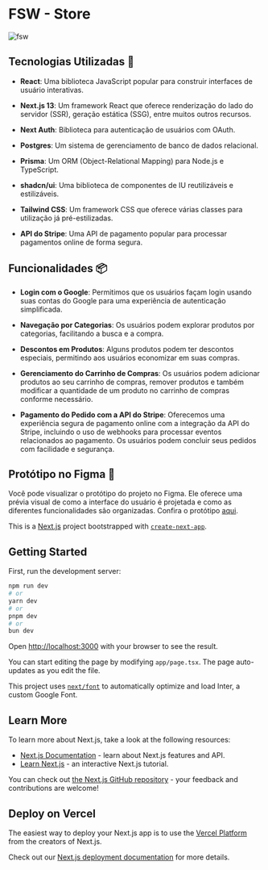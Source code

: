 # FSW - Store





![fsw](https://github.com/Gisellebm/fsw-store/assets/55713609/e1188a8e-7258-4cc3-83cc-1c8fa2018c24)


## Tecnologias Utilizadas 🚀

- **React**: Uma biblioteca JavaScript popular para construir interfaces de usuário interativas.

- **Next.js 13**: Um framework React que oferece renderização do lado do servidor (SSR), geração estática (SSG), entre muitos outros recursos.

- **Next Auth**: Biblioteca para autenticação de usuários com OAuth.

- **Postgres**: Um sistema de gerenciamento de banco de dados relacional.

- **Prisma**: Um ORM (Object-Relational Mapping) para Node.js e TypeScript.

- **shadcn/ui**: Uma biblioteca de componentes de IU reutilizáveis e estilizáveis.

- **Tailwind CSS**: Um framework CSS que oferece várias classes para utilização já pré-estilizadas.

- **API do Stripe**: Uma API de pagamento popular para processar pagamentos online de forma segura.

## Funcionalidades 📦

- **Login com o Google**: Permitimos que os usuários façam login usando suas contas do Google para uma experiência de autenticação simplificada.

- **Navegação por Categorias**: Os usuários podem explorar produtos por categorias, facilitando a busca e a compra.

- **Descontos em Produtos**: Alguns produtos podem ter descontos especiais, permitindo aos usuários economizar em suas compras.

- **Gerenciamento do Carrinho de Compras**: Os usuários podem adicionar produtos ao seu carrinho de compras, remover produtos e também modificar a quantidade de um produto no carrinho de compras conforme necessário.

- **Pagamento do Pedido com a API do Stripe**: Oferecemos uma experiência segura de pagamento online com a integração da API do Stripe, incluindo o uso de webhooks para processar eventos relacionados ao pagamento. Os usuários podem concluir seus pedidos com facilidade e segurança.

## Protótipo no Figma 🎨

Você pode visualizar o protótipo do projeto no Figma. Ele oferece uma prévia visual de como a interface do usuário é projetada e como as diferentes funcionalidades são organizadas. Confira o protótipo [aqui](https://www.figma.com/file/Y8jmabSZXxAobeUJQdI4bm/FSW-Store-%5BLive%5D?type=design&mode=design&t=JoIB87O9jkqADxpN-1).







This is a [Next.js](https://nextjs.org/) project bootstrapped with [`create-next-app`](https://github.com/vercel/next.js/tree/canary/packages/create-next-app).

## Getting Started

First, run the development server:

```bash
npm run dev
# or
yarn dev
# or
pnpm dev
# or
bun dev
```

Open [http://localhost:3000](http://localhost:3000) with your browser to see the result.

You can start editing the page by modifying `app/page.tsx`. The page auto-updates as you edit the file.

This project uses [`next/font`](https://nextjs.org/docs/basic-features/font-optimization) to automatically optimize and load Inter, a custom Google Font.

## Learn More

To learn more about Next.js, take a look at the following resources:

- [Next.js Documentation](https://nextjs.org/docs) - learn about Next.js features and API.
- [Learn Next.js](https://nextjs.org/learn) - an interactive Next.js tutorial.

You can check out [the Next.js GitHub repository](https://github.com/vercel/next.js/) - your feedback and contributions are welcome!

## Deploy on Vercel

The easiest way to deploy your Next.js app is to use the [Vercel Platform](https://vercel.com/new?utm_medium=default-template&filter=next.js&utm_source=create-next-app&utm_campaign=create-next-app-readme) from the creators of Next.js.

Check out our [Next.js deployment documentation](https://nextjs.org/docs/deployment) for more details.
